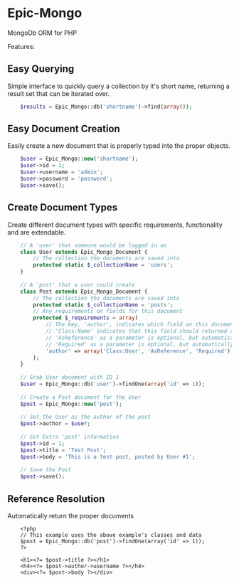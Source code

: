 Epic-Mongo
==========

MongoDb ORM for PHP

Features: 

Easy Querying
---
Simple interface to quickly query a collection by it's short name, returning a result set that can be iterated over.

```php
	$results = Epic_Mongo::db('shortname')->find(array());
```

Easy Document Creation
---
Easily create a new document that is properly typed into the proper objects. 

```php
	$user = Epic_Mongo::new('shortname');
	$user->id = 1;
	$user->username = 'admin';
	$user->password = 'password';
	$user->save();
```

Create Document Types
---
Create different document types with specific requirements, functionality and are extendable.

```php
	// A 'user' that someone would be logged in as
	class User extends Epic_Mongo_Document {
		// The collection the documents are saved into
		protected static $_collectionName = 'users';
	}
	
	// A 'post' that a user could create
	class Post extends Epic_Mongo_Document {
		// The collection the documents are saved into
		protected static $_collectionName = 'posts';
		// Any requirements on fields for this document
		protected $_requirements = array(
			// The key, 'author', indicates which field on this document these parameters are targeting.
			// 'Class:Name' indicates that this field should returned as the type specified class.
			// 'AsReference' as a parameter is optional, but automatically converts the document in this field to a reference.
			// 'Required' as a parameter is optional, but automatically requires this field to be set in order to save.
			'author' => array('Class:User', 'AsReference', 'Required'),	
		);
	}
	
	// Grab User document with ID 1
	$user = Epic_Mongo::db('user')->findOne(array('id' => 1));
	
	// Create a Post document for the User
	$post = Epic_Mongo::new('post');
	
	// Set the User as the author of the post
	$post->author = $user;
	
	// Set Extra 'post' information
	$post->id = 1;
	$post->title = 'Test Post';
	$post->body = 'This is a test post, posted by User #1';
	
	// Save the Post
	$post->save();
```

Reference Resolution
---
Automatically return the proper documents 
```phtml
	<?php
	// This example uses the above example's classes and data
	$post = Epic_Mongo::db('post')->findOne(array('id' => 1));
	?> 
	
	<h1><?= $post->title ?></h1>
	<h4><?= $post->author->username ?></h4>
	<div><?= $post->body ?></div>
	
	
```